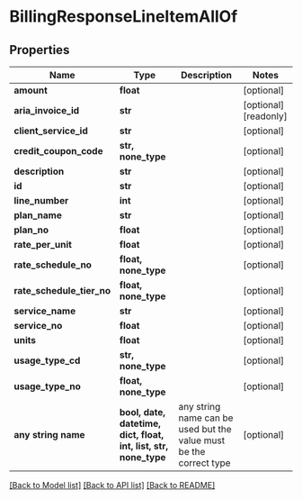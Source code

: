# BillingResponseLineItemAllOf


## Properties
Name | Type | Description | Notes
------------ | ------------- | ------------- | -------------
**amount** | **float** |  | [optional] 
**aria_invoice_id** | **str** |  | [optional] [readonly] 
**client_service_id** | **str** |  | [optional] 
**credit_coupon_code** | **str, none_type** |  | [optional] 
**description** | **str** |  | [optional] 
**id** | **str** |  | [optional] 
**line_number** | **int** |  | [optional] 
**plan_name** | **str** |  | [optional] 
**plan_no** | **float** |  | [optional] 
**rate_per_unit** | **float** |  | [optional] 
**rate_schedule_no** | **float, none_type** |  | [optional] 
**rate_schedule_tier_no** | **float, none_type** |  | [optional] 
**service_name** | **str** |  | [optional] 
**service_no** | **float** |  | [optional] 
**units** | **float** |  | [optional] 
**usage_type_cd** | **str, none_type** |  | [optional] 
**usage_type_no** | **float, none_type** |  | [optional] 
**any string name** | **bool, date, datetime, dict, float, int, list, str, none_type** | any string name can be used but the value must be the correct type | [optional]

[[Back to Model list]](../README.md#documentation-for-models) [[Back to API list]](../README.md#documentation-for-api-endpoints) [[Back to README]](../README.md)


